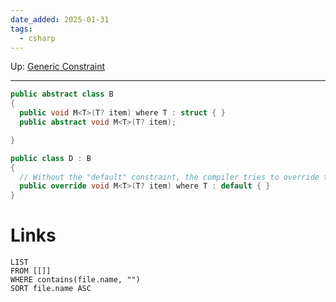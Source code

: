 ```yaml
---
date_added: 2025-01-31
tags:
  - csharp
---
```

Up: [Generic Constraint](Generic%20Constraint.md)
___
  ```csharp
 public abstract class B
{
    public void M<T>(T? item) where T : struct { }
    public abstract void M<T>(T? item);

}

public class D : B
{
    // Without the "default" constraint, the compiler tries to override the first method in B
    public override void M<T>(T? item) where T : default { }
}
 ```
# Links
```dataview
LIST
FROM [[]]
WHERE contains(file.name, "")
SORT file.name ASC
```
